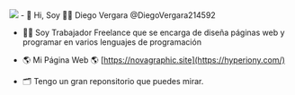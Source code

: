 <img src="https://hyperiony.com/wp-content/uploads/2023/05/Mi-Clinica-fotor-bg-remover-20230511152049.png">
- 👋 Hi, Soy 🧑‍💻 Diego Vergara  @DiegoVergara214592

- 🧑‍💻 Soy Trabajador Freelance que se encarga de diseña páginas web y programar en varios lenguajes de programación

- 🌎 Mi Página Web 🌎 [https://novagraphic.site](https://hyperiony.com/)
- 🗂 Tengo un gran reponsitorio que puedes mirar.

<!---
DiegoVergara214592/DiegoVergara214592 is a ✨ special ✨ repository because its `README.md` (this file) appears on your GitHub profile.
You can click the Preview link to take a look at your changes.
--->

